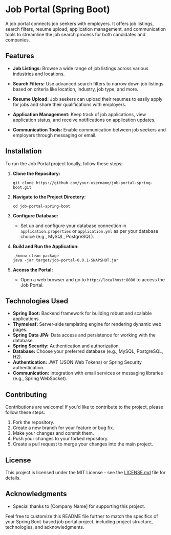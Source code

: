 
# Job Portal (Spring Boot)

A job portal connects job seekers with employers. It offers job listings, search filters, resume upload, application management, and communication tools to streamline the job search process for both candidates and companies.

## Features

- **Job Listings:** Browse a wide range of job listings across various industries and locations.

- **Search Filters:** Use advanced search filters to narrow down job listings based on criteria like location, industry, job type, and more.

- **Resume Upload:** Job seekers can upload their resumes to easily apply for jobs and share their qualifications with employers.

- **Application Management:** Keep track of job applications, view application status, and receive notifications on application updates.

- **Communication Tools:** Enable communication between job seekers and employers through messaging or email.

## Installation

To run the Job Portal project locally, follow these steps:

1. **Clone the Repository:**
   ```
   git clone https://github.com/your-username/job-portal-spring-boot.git
   ```

2. **Navigate to the Project Directory:**
   ```
   cd job-portal-spring-boot
   ```

3. **Configure Database:**
   - Set up and configure your database connection in `application.properties` or `application.yml` as per your database choice (e.g., MySQL, PostgreSQL).

4. **Build and Run the Application:**
   ```
   ./mvnw clean package
   java -jar target/job-portal-0.0.1-SNAPSHOT.jar
   ```

5. **Access the Portal:**
   - Open a web browser and go to `http://localhost:8080` to access the Job Portal.

## Technologies Used

- **Spring Boot:** Backend framework for building robust and scalable applications.
- **Thymeleaf:** Server-side templating engine for rendering dynamic web pages.
- **Spring Data JPA:** Data access and persistence for working with the database.
- **Spring Security:** Authentication and authorization.
- **Database:** Choose your preferred database (e.g., MySQL, PostgreSQL, H2).
- **Authentication:** JWT (JSON Web Tokens) or Spring Security authentication.
- **Communication:** Integration with email services or messaging libraries (e.g., Spring WebSocket).

## Contributing

Contributions are welcome! If you'd like to contribute to the project, please follow these steps:

1. Fork the repository.
2. Create a new branch for your feature or bug fix.
3. Make your changes and commit them.
4. Push your changes to your forked repository.
5. Create a pull request to merge your changes into the main project.

## License

This project is licensed under the MIT License - see the [LICENSE.md](LICENSE.md) file for details.

## Acknowledgments

- Special thanks to [Company Name] for supporting this project.

Feel free to customize this README file further to match the specifics of your Spring Boot-based job portal project, including project structure, technologies, and acknowledgments.
